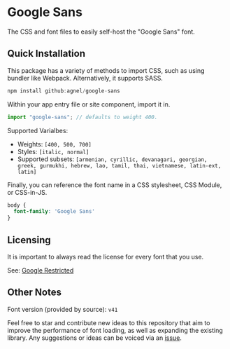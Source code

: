 # Google Sans

The CSS and font files to easily self-host the "Google Sans" font.

## Quick Installation

This package has a variety of methods to import CSS, such as using bundler like Webpack. Alternatively, it supports SASS.

```javascript
npm install github:agnel/google-sans
```

Within your app entry file or site component, import it in.

```javascript
import "google-sans"; // defaults to weight 400.
```

Supported Varialbes:

- Weights: `[400, 500, 700]`
- Styles: `[italic, normal]`
- Supported subsets: `[armenian, cyrillic, devanagari, georgian, greek, gurmukhi, hebrew, lao, tamil, thai, vietnamese, latin-ext, latin]`

Finally, you can reference the font name in a CSS stylesheet, CSS Module, or CSS-in-JS.

```css
body {
  font-family: 'Google Sans'
}
```

## Licensing

It is important to always read the license for every font that you use.

See: [Google Restricted](https://fonts.google.com/license/googlerestricted)

## Other Notes

Font version (provided by source): `v41`

Feel free to star and contribute new ideas to this repository that aim to improve the performance of font loading, as well as expanding the existing library. Any suggestions or ideas can be voiced via an [issue](https://github.com/agnel/google-sans/issues).